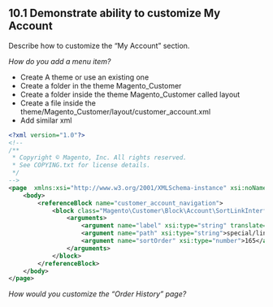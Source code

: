 ## 10.1 Demonstrate ability to customize My Account

Describe how to customize the “My Account” section.

*How do you add a menu item?*
- Create A theme or use an existing one
- Create a folder in the theme Magento_Customer
- Create a folder inside the theme Magento_Customer called layout
- Create a file inside the theme/Magento_Customer/layout/customer_account.xml
- Add similar xml
```xml
<?xml version="1.0"?>
<!--
/**
 * Copyright © Magento, Inc. All rights reserved.
 * See COPYING.txt for license details.
 */
-->
<page  xmlns:xsi="http://www.w3.org/2001/XMLSchema-instance" xsi:noNamespaceSchemaLocation="urn:magento:framework:View/Layout/etc/page_configuration.xsd">
    <body>
        <referenceBlock name="customer_account_navigation">
            <block class="Magento\Customer\Block\Account\SortLinkInterface" name="customer-account-navigation-address-link">
                <arguments>
                    <argument name="label" xsi:type="string" translate="true">Russell Special</argument>
                    <argument name="path" xsi:type="string">special/link</argument>
                    <argument name="sortOrder" xsi:type="number">165</argument>
                </arguments>
            </block>
        </referenceBlock>
    </body>
</page>
```

*How would you customize the “Order History” page?*
